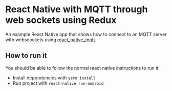 # React Native with MQTT through web sockets using Redux
An example React Native app that shows how to connect to an MQTT server with webscockets using [react_native_mqtt](https://github.com/Introvertuous/react_native_mqtt).

## How to run it
You should be able to follow the normal react native instructions to run it:
- Install dependencies with `yarn install`
- Run project with `react-native run-android`